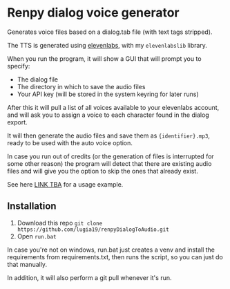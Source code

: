 # Renpy dialog voice generator

Generates voice files based on a dialog.tab file (with text tags stripped).


The TTS is generated using [elevenlabs](https://elevenlabs.io), with my `elevenlabslib` library.

When you run the program, it will show a GUI that will prompt you to specify:
- The dialog file
- The directory in which to save the audio files
- Your API key (will be stored in the system keyring for later runs)

After this it will pull a list of all voices available to your elevenlabs account, and will ask you to assign a voice to each character found in the dialog export.

It will then generate the audio files and save them as `{identifier}.mp3`, ready to be used with the auto voice option.

In case you run out of credits (or the generation of files is interrupted for some other reason) the program will detect that there are existing audio files and will give you the option to skip the ones that already exist.

See here [LINK TBA]() for a usage example.

## Installation

1) Download this repo `git clone https://github.com/lugia19/renpyDialogToAudio.git`
2) Open `run.bat`

In case you're not on windows, run.bat just creates a venv and install the requirements from requirements.txt, then runs the script, so you can just do that manually.

In addition, it will also perform a git pull whenever it's run.

